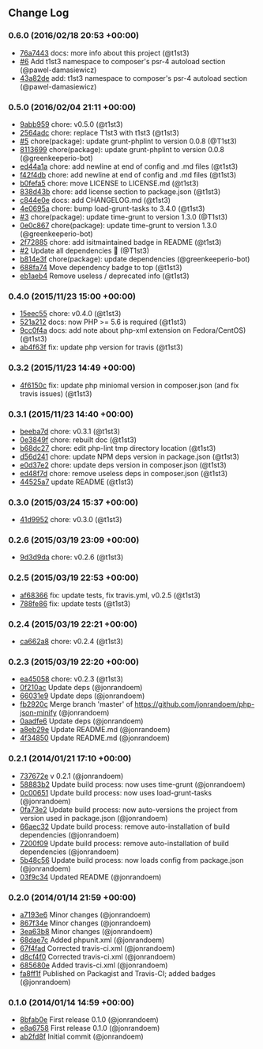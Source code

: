 ## Change Log

### 0.6.0 (2016/02/18 20:53 +00:00)
- [76a7443](https://github.com/t1st3/php-json-minify/commit/76a74438a6eb82ba81f8f8c18d8c83a13d34855f) docs: more info about this project (@t1st3)
- [#6](https://github.com/t1st3/php-json-minify/pull/6) Add t1st3 namespace to composer's psr-4 autoload section (@pawel-damasiewicz)
- [43a82de](https://github.com/t1st3/php-json-minify/commit/43a82de84550c66bbf95f38a1d673629542a6aef) add: t1st3 namespace to composer's psr-4 autoload section (@pawel-damasiewicz)

### 0.5.0 (2016/02/04 21:11 +00:00)
- [9abb959](https://github.com/t1st3/php-json-minify/commit/9abb959939c329111c90b970d037c8dc26adf24a) chore: v0.5.0 (@t1st3)
- [2564adc](https://github.com/t1st3/php-json-minify/commit/2564adc288d5cb595f510b2f27a77601a67f6b1e) chore: replace T1st3 with t1st3 (@t1st3)
- [#5](https://github.com/t1st3/php-json-minify/pull/5) chore(package): update grunt-phplint to version 0.0.8 (@T1st3)
- [8113699](https://github.com/t1st3/php-json-minify/commit/81136994c0ccd89c0753ce96979588a774f5bff7) chore(package): update grunt-phplint to version 0.0.8 (@greenkeeperio-bot)
- [ed44a1a](https://github.com/t1st3/php-json-minify/commit/ed44a1acc32a38578933100c0ab8ceaafe544d3a) chore: add newline at end of config and .md files (@t1st3)
- [f42f4db](https://github.com/t1st3/php-json-minify/commit/f42f4dbecc8e29dac75d9286d7d0d76d14f1f261) chore: add newline at end of config and .md files (@t1st3)
- [b0fefa5](https://github.com/t1st3/php-json-minify/commit/b0fefa5eced67e98a74fa105fb72f268cadf6b6e) chore: move LICENSE to LICENSE.md (@t1st3)
- [838d43b](https://github.com/t1st3/php-json-minify/commit/838d43bb14da0a9e5ab00a478d9d36aec3212d31) chore: add license section to package.json (@t1st3)
- [c844e0e](https://github.com/t1st3/php-json-minify/commit/c844e0e2b2e28655260c9c1152e297f4f2ced041) docs: add CHANGELOG.md (@t1st3)
- [4e0695a](https://github.com/t1st3/php-json-minify/commit/4e0695ae19ff260d5ded1dca21fc8e210de64168) chore: bump load-grunt-tasks to 3.4.0 (@t1st3)
- [#3](https://github.com/t1st3/php-json-minify/pull/3) chore(package): update time-grunt to version 1.3.0 (@T1st3)
- [0e0c867](https://github.com/t1st3/php-json-minify/commit/0e0c86792512e3568c11408ecac7122e80003cfd) chore(package): update time-grunt to version 1.3.0 (@greenkeeperio-bot)
- [2f72885](https://github.com/t1st3/php-json-minify/commit/2f7288514f0ec41b13b3e6fbcc7f95342a9c1fa3) chore: add isitmaintained badge in README (@t1st3)
- [#2](https://github.com/t1st3/php-json-minify/pull/2) Update all dependencies 🌴 (@T1st3)
- [b814e3f](https://github.com/t1st3/php-json-minify/commit/b814e3f74ac81d656fed0c8cb6925762d84b565e) chore(package): update dependencies (@greenkeeperio-bot)
- [688fa74](https://github.com/t1st3/php-json-minify/commit/688fa740eab8a6336c2edf96ecf31e3457c9b73e) Move dependency badge to top (@t1st3)
- [eb1aeb4](https://github.com/t1st3/php-json-minify/commit/eb1aeb4b7b75a8b462fbba573209218272832bb1) Remove useless / deprecated info (@t1st3)

### 0.4.0 (2015/11/23 15:00 +00:00)
- [15eec55](https://github.com/t1st3/php-json-minify/commit/15eec55756fbe289e2953e65b404156c7a3b3542) chore: v0.4.0 (@t1st3)
- [521a212](https://github.com/t1st3/php-json-minify/commit/521a2129f91fc96a7068e8f035ce32fc61abfe01) docs: now PHP >= 5.6 is required (@t1st3)
- [9cc0f4a](https://github.com/t1st3/php-json-minify/commit/9cc0f4abfe7f514790dd3067b29770aecd73948d) docs: add note about php-xml extension on Fedora/CentOS) (@t1st3)
- [ab4f63f](https://github.com/t1st3/php-json-minify/commit/ab4f63f19ab116e245ba2e1cec6a21897fe51487) fix: update php version for travis (@t1st3)

### 0.3.2 (2015/11/23 14:49 +00:00)
- [4f6150c](https://github.com/t1st3/php-json-minify/commit/4f6150c92e1e5d06dfb75e5d22a814857e5dc0b4) fix: update php miniomal version in composer.json (and fix travis issues) (@t1st3)

### 0.3.1 (2015/11/23 14:40 +00:00)
- [beeba7d](https://github.com/t1st3/php-json-minify/commit/beeba7d3de4299272a2243db3344dfbb47363438) chore: v0.3.1 (@t1st3)
- [0e3849f](https://github.com/t1st3/php-json-minify/commit/0e3849fd19aa9e6da9c2da6cbbd09298f03e696e) chore: rebuilt doc (@t1st3)
- [b68dc27](https://github.com/t1st3/php-json-minify/commit/b68dc274915988d9758db8fb6214d635ca52e5fb) chore: edit php-lint tmp directory location (@t1st3)
- [d56d241](https://github.com/t1st3/php-json-minify/commit/d56d24148d3ab0ccf3caab59bcc2a7486880e8b2) chore: update NPM deps version in package.json (@t1st3)
- [e0d37e2](https://github.com/t1st3/php-json-minify/commit/e0d37e2760d4360f1a626067c83d2eace95378b8) chore: update deps version in composer.json (@t1st3)
- [ed48f7d](https://github.com/t1st3/php-json-minify/commit/ed48f7d2cf68b5c82893d54e3bd929d5b34275f3) chore: remove useless deps in composer.json (@t1st3)
- [44525a7](https://github.com/t1st3/php-json-minify/commit/44525a7388c42c2fcb091d5f9971ad1a5f20d5d8) update README (@t1st3)

### 0.3.0 (2015/03/24 15:37 +00:00)
- [41d9952](https://github.com/t1st3/php-json-minify/commit/41d995206e6a316f5fd8a729b70eecc51b5ee445) chore: v0.3.0 (@t1st3)

### 0.2.6 (2015/03/19 23:09 +00:00)
- [9d3d9da](https://github.com/t1st3/php-json-minify/commit/9d3d9da975826b2e00edfc0ba611303decc70f5a) chore: v0.2.6 (@t1st3)

### 0.2.5 (2015/03/19 22:53 +00:00)
- [af68366](https://github.com/t1st3/php-json-minify/commit/af68366f1211d32083bdb6d09eb5c8dd4577c1ab) fix: update tests, fix travis.yml, v0.2.5 (@t1st3)
- [788fe86](https://github.com/t1st3/php-json-minify/commit/788fe8630070ee2de3eb3aec533ec42653175b90) fix: update tests (@t1st3)

### 0.2.4 (2015/03/19 22:21 +00:00)
- [ca662a8](https://github.com/t1st3/php-json-minify/commit/ca662a8e66951eb216599c6e4c8c02d4787d968e) chore: v0.2.4 (@t1st3)

### 0.2.3 (2015/03/19 22:20 +00:00)
- [ea45058](https://github.com/t1st3/php-json-minify/commit/ea450585a14b06c320b0aa0ea9b2b44b89904269) chore: v0.2.3 (@t1st3)
- [0f210ac](https://github.com/t1st3/php-json-minify/commit/0f210ac599fdea7a7a433c4ce5eefe3452463b77) Update deps (@jonrandoem)
- [66031e9](https://github.com/t1st3/php-json-minify/commit/66031e91947e75e30f3fd2c8332711f677f7369f) Update deps (@jonrandoem)
- [fb2920c](https://github.com/t1st3/php-json-minify/commit/fb2920c3c15135a8d3142658045a00b1d6bb34a4) Merge branch 'master' of https://github.com/jonrandoem/php-json-minify (@jonrandoem)
- [0aadfe6](https://github.com/t1st3/php-json-minify/commit/0aadfe683be0e0c6cbbc556b33bb01bb95159a7b) Update deps (@jonrandoem)
- [a8eb29e](https://github.com/t1st3/php-json-minify/commit/a8eb29e1c328a481aec86f35c939afeb236c7e14) Update README.md (@jonrandoem)
- [4f34850](https://github.com/t1st3/php-json-minify/commit/4f34850970acfe86aa5b1b36e4d57df20bf52437) Update README.md (@jonrandoem)

### 0.2.1 (2014/01/21 17:10 +00:00)
- [737672e](https://github.com/t1st3/php-json-minify/commit/737672e170e347b96570f269cfd490f119a81d30) v 0.2.1 (@jonrandoem)
- [58883b2](https://github.com/t1st3/php-json-minify/commit/58883b2aafbe232fddb75e1c8f7e960b74bfa594) Update build process: now uses time-grunt (@jonrandoem)
- [0c00651](https://github.com/t1st3/php-json-minify/commit/0c00651a0ee124f4f72e78cc89195460b5cc6a2a) Update build process: now uses load-grunt-tasks (@jonrandoem)
- [0fa73e2](https://github.com/t1st3/php-json-minify/commit/0fa73e278f17f2465ab681a5a96e033e0febd600) Update build process: now auto-versions the project from version used in package.json (@jonrandoem)
- [66aec32](https://github.com/t1st3/php-json-minify/commit/66aec32bdd4fb3ca0fa3c792f3632bc75e6a70ff) Update build process: remove auto-installation of build dependencies (@jonrandoem)
- [7200f09](https://github.com/t1st3/php-json-minify/commit/7200f09394d896cdf092ad643ca97b95ea74dfc4) Update build process: remove auto-installation of build dependencies (@jonrandoem)
- [5b48c56](https://github.com/t1st3/php-json-minify/commit/5b48c56309efe8e2801fb25092e34ac41ede2bed) Update build process: now loads config from package.json (@jonrandoem)
- [03f9c34](https://github.com/t1st3/php-json-minify/commit/03f9c3474ee187ba889161961bf8e6bc61b7813d) Updated README (@jonrandoem)

### 0.2.0 (2014/01/14 21:59 +00:00)
- [a7193e6](https://github.com/t1st3/php-json-minify/commit/a7193e62f7cfec4d608ce5b5521d945ac5c95247) Minor changes (@jonrandoem)
- [867f34e](https://github.com/t1st3/php-json-minify/commit/867f34e9c9c5c51e82c978fa8b94d9e67d71b14f) Minor changes (@jonrandoem)
- [3ea63b8](https://github.com/t1st3/php-json-minify/commit/3ea63b868b2ad745abd9680998c5b82f74476402) Minor changes (@jonrandoem)
- [68dae7c](https://github.com/t1st3/php-json-minify/commit/68dae7c15fb2bf6310c8f8d89ba4bb4e58e70aba) Added phpunit.xml (@jonrandoem)
- [67f4fad](https://github.com/t1st3/php-json-minify/commit/67f4fad7098d3443e3fb4769d9e244d7a5c84e65) Corrected travis-ci.xml (@jonrandoem)
- [d8cf4f0](https://github.com/t1st3/php-json-minify/commit/d8cf4f0eea571986866bc6eba14362252eb87332) Corrected travis-ci.xml (@jonrandoem)
- [685680e](https://github.com/t1st3/php-json-minify/commit/685680e9c09f74e6b8038a71e3118b6e4f2f2f83) Added travis-ci.xml (@jonrandoem)
- [fa8ff1f](https://github.com/t1st3/php-json-minify/commit/fa8ff1f64397d53044905489b28478d5ff4c8546) Published on Packagist and Travis-CI; added badges (@jonrandoem)

### 0.1.0 (2014/01/14 14:59 +00:00)
- [8bfab0e](https://github.com/t1st3/php-json-minify/commit/8bfab0e4008e68431781eedab244c6b15bf6b2c9) First release 0.1.0 (@jonrandoem)
- [e8a6758](https://github.com/t1st3/php-json-minify/commit/e8a675878bf06bc0bc79577cfc51f6076113c52a) First release 0.1.0 (@jonrandoem)
- [ab2fd8f](https://github.com/t1st3/php-json-minify/commit/ab2fd8fde4062362751fee23b01bdfe6d687d4d1) Initial commit (@jonrandoem)
